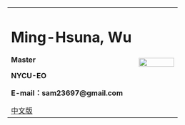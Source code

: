 <div>
<table border="0">
  <tr>
    <td>
      <h1>Ming-Hsuna, Wu</h1>
      <p><b>Master</b></p>
      <p><b>NYCU-EO</b></p>
      <p><b>E-mail：sam23697@gmail.com</b></p>
      <a href="/index.html">中文版</a>
    </td>
    <td width="25%">
      <img src="/MHW.jpg" width="100%">
    </td>
  </tr>
</table>
</div>
